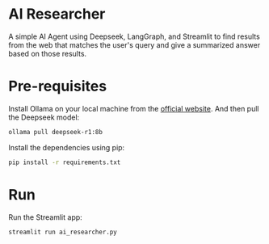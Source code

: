 # AI Researcher
A simple AI Agent using Deepseek, LangGraph, and Streamlit to find results from the web that matches the user's query and give a summarized answer based on those results.



# Pre-requisites
Install Ollama on your local machine from the [official website](https://ollama.com/). And then pull the Deepseek model:

```bash
ollama pull deepseek-r1:8b
```

Install the dependencies using pip:

```bash
pip install -r requirements.txt
```

# Run
Run the Streamlit app:

```bash
streamlit run ai_researcher.py
```
